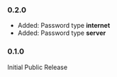 ### 0.2.0 ###
* Added: Password type **internet**
* Added: Password type **server**

### 0.1.0 ###
Initial Public Release